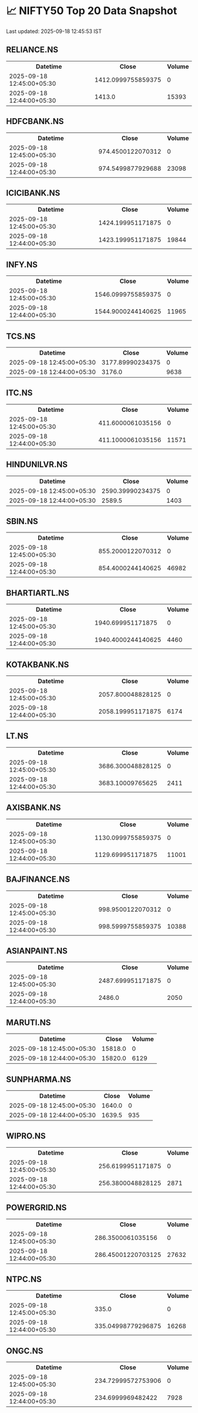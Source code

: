 # 📈 NIFTY50 Top 20 Data Snapshot

Last updated: 2025-09-18 12:45:53 IST

## RELIANCE.NS

<table>
  <tr><th>Datetime</th><th>Close</th><th>Volume</th></tr>
  <tr><td>2025-09-18 12:45:00+05:30</td><td>1412.0999755859375</td><td>0</td></tr>
  <tr><td>2025-09-18 12:44:00+05:30</td><td>1413.0</td><td>15393</td></tr>
</table>

## HDFCBANK.NS

<table>
  <tr><th>Datetime</th><th>Close</th><th>Volume</th></tr>
  <tr><td>2025-09-18 12:45:00+05:30</td><td>974.4500122070312</td><td>0</td></tr>
  <tr><td>2025-09-18 12:44:00+05:30</td><td>974.5499877929688</td><td>23098</td></tr>
</table>

## ICICIBANK.NS

<table>
  <tr><th>Datetime</th><th>Close</th><th>Volume</th></tr>
  <tr><td>2025-09-18 12:45:00+05:30</td><td>1424.199951171875</td><td>0</td></tr>
  <tr><td>2025-09-18 12:44:00+05:30</td><td>1423.199951171875</td><td>19844</td></tr>
</table>

## INFY.NS

<table>
  <tr><th>Datetime</th><th>Close</th><th>Volume</th></tr>
  <tr><td>2025-09-18 12:45:00+05:30</td><td>1546.0999755859375</td><td>0</td></tr>
  <tr><td>2025-09-18 12:44:00+05:30</td><td>1544.9000244140625</td><td>11965</td></tr>
</table>

## TCS.NS

<table>
  <tr><th>Datetime</th><th>Close</th><th>Volume</th></tr>
  <tr><td>2025-09-18 12:45:00+05:30</td><td>3177.89990234375</td><td>0</td></tr>
  <tr><td>2025-09-18 12:44:00+05:30</td><td>3176.0</td><td>9638</td></tr>
</table>

## ITC.NS

<table>
  <tr><th>Datetime</th><th>Close</th><th>Volume</th></tr>
  <tr><td>2025-09-18 12:45:00+05:30</td><td>411.6000061035156</td><td>0</td></tr>
  <tr><td>2025-09-18 12:44:00+05:30</td><td>411.1000061035156</td><td>11571</td></tr>
</table>

## HINDUNILVR.NS

<table>
  <tr><th>Datetime</th><th>Close</th><th>Volume</th></tr>
  <tr><td>2025-09-18 12:45:00+05:30</td><td>2590.39990234375</td><td>0</td></tr>
  <tr><td>2025-09-18 12:44:00+05:30</td><td>2589.5</td><td>1403</td></tr>
</table>

## SBIN.NS

<table>
  <tr><th>Datetime</th><th>Close</th><th>Volume</th></tr>
  <tr><td>2025-09-18 12:45:00+05:30</td><td>855.2000122070312</td><td>0</td></tr>
  <tr><td>2025-09-18 12:44:00+05:30</td><td>854.4000244140625</td><td>46982</td></tr>
</table>

## BHARTIARTL.NS

<table>
  <tr><th>Datetime</th><th>Close</th><th>Volume</th></tr>
  <tr><td>2025-09-18 12:45:00+05:30</td><td>1940.699951171875</td><td>0</td></tr>
  <tr><td>2025-09-18 12:44:00+05:30</td><td>1940.4000244140625</td><td>4460</td></tr>
</table>

## KOTAKBANK.NS

<table>
  <tr><th>Datetime</th><th>Close</th><th>Volume</th></tr>
  <tr><td>2025-09-18 12:45:00+05:30</td><td>2057.800048828125</td><td>0</td></tr>
  <tr><td>2025-09-18 12:44:00+05:30</td><td>2058.199951171875</td><td>6174</td></tr>
</table>

## LT.NS

<table>
  <tr><th>Datetime</th><th>Close</th><th>Volume</th></tr>
  <tr><td>2025-09-18 12:45:00+05:30</td><td>3686.300048828125</td><td>0</td></tr>
  <tr><td>2025-09-18 12:44:00+05:30</td><td>3683.10009765625</td><td>2411</td></tr>
</table>

## AXISBANK.NS

<table>
  <tr><th>Datetime</th><th>Close</th><th>Volume</th></tr>
  <tr><td>2025-09-18 12:45:00+05:30</td><td>1130.0999755859375</td><td>0</td></tr>
  <tr><td>2025-09-18 12:44:00+05:30</td><td>1129.699951171875</td><td>11001</td></tr>
</table>

## BAJFINANCE.NS

<table>
  <tr><th>Datetime</th><th>Close</th><th>Volume</th></tr>
  <tr><td>2025-09-18 12:45:00+05:30</td><td>998.9500122070312</td><td>0</td></tr>
  <tr><td>2025-09-18 12:44:00+05:30</td><td>998.5999755859375</td><td>10388</td></tr>
</table>

## ASIANPAINT.NS

<table>
  <tr><th>Datetime</th><th>Close</th><th>Volume</th></tr>
  <tr><td>2025-09-18 12:45:00+05:30</td><td>2487.699951171875</td><td>0</td></tr>
  <tr><td>2025-09-18 12:44:00+05:30</td><td>2486.0</td><td>2050</td></tr>
</table>

## MARUTI.NS

<table>
  <tr><th>Datetime</th><th>Close</th><th>Volume</th></tr>
  <tr><td>2025-09-18 12:45:00+05:30</td><td>15818.0</td><td>0</td></tr>
  <tr><td>2025-09-18 12:44:00+05:30</td><td>15820.0</td><td>6129</td></tr>
</table>

## SUNPHARMA.NS

<table>
  <tr><th>Datetime</th><th>Close</th><th>Volume</th></tr>
  <tr><td>2025-09-18 12:45:00+05:30</td><td>1640.0</td><td>0</td></tr>
  <tr><td>2025-09-18 12:44:00+05:30</td><td>1639.5</td><td>935</td></tr>
</table>

## WIPRO.NS

<table>
  <tr><th>Datetime</th><th>Close</th><th>Volume</th></tr>
  <tr><td>2025-09-18 12:45:00+05:30</td><td>256.6199951171875</td><td>0</td></tr>
  <tr><td>2025-09-18 12:44:00+05:30</td><td>256.3800048828125</td><td>2871</td></tr>
</table>

## POWERGRID.NS

<table>
  <tr><th>Datetime</th><th>Close</th><th>Volume</th></tr>
  <tr><td>2025-09-18 12:45:00+05:30</td><td>286.3500061035156</td><td>0</td></tr>
  <tr><td>2025-09-18 12:44:00+05:30</td><td>286.45001220703125</td><td>27632</td></tr>
</table>

## NTPC.NS

<table>
  <tr><th>Datetime</th><th>Close</th><th>Volume</th></tr>
  <tr><td>2025-09-18 12:45:00+05:30</td><td>335.0</td><td>0</td></tr>
  <tr><td>2025-09-18 12:44:00+05:30</td><td>335.04998779296875</td><td>16268</td></tr>
</table>

## ONGC.NS

<table>
  <tr><th>Datetime</th><th>Close</th><th>Volume</th></tr>
  <tr><td>2025-09-18 12:45:00+05:30</td><td>234.72999572753906</td><td>0</td></tr>
  <tr><td>2025-09-18 12:44:00+05:30</td><td>234.6999969482422</td><td>7928</td></tr>
</table>

